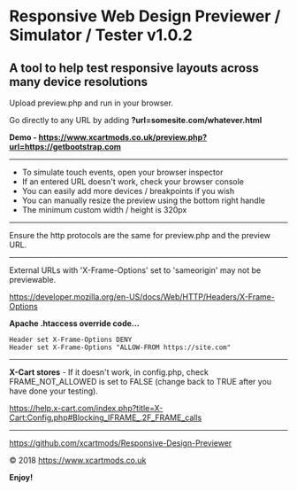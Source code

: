 # Responsive Web Design Previewer / Simulator / Tester v1.0.2

## A tool to help test responsive layouts across many device resolutions

Upload preview.php and run in your browser.

Go directly to any URL by adding **?url=somesite.com/whatever.html**

**Demo - https://www.xcartmods.co.uk/preview.php?url=https://getbootstrap.com**

---

- To simulate touch events, open your browser inspector
- If an entered URL doesn't work, check your browser console
- You can easily add more devices / breakpoints if you wish
- You can manually resize the preview using the bottom right handle
- The minimum custom width / height is 320px

---

Ensure the http protocols are the same for preview.php and the preview URL.

---

External URLs with 'X-Frame-Options' set to 'sameorigin' may not be previewable.

https://developer.mozilla.org/en-US/docs/Web/HTTP/Headers/X-Frame-Options
  
**Apache .htaccess override code...**

```
Header set X-Frame-Options DENY
Header set X-Frame-Options "ALLOW-FROM https://site.com"
```

---

**X-Cart stores** - If it doesn't work, in config.php, check FRAME_NOT_ALLOWED is set to FALSE (change back to TRUE after you have done your testing).

https://help.x-cart.com/index.php?title=X-Cart:Config.php#Blocking_IFRAME_.2F_FRAME_calls

---

https://github.com/xcartmods/Responsive-Design-Previewer

&copy; 2018 https://www.xcartmods.co.uk

**Enjoy!**
